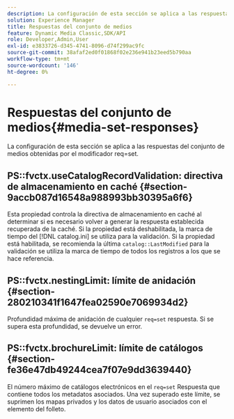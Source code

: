 ```yaml
---
description: La configuración de esta sección se aplica a las respuestas del conjunto de medios obtenidas por el modificador req=set.
solution: Experience Manager
title: Respuestas del conjunto de medios
feature: Dynamic Media Classic,SDK/API
role: Developer,Admin,User
exl-id: e3833726-d345-4741-8096-d74f299ac9fc
source-git-commit: 38afaf2ed0f01868f02e236e941b23eed5b790aa
workflow-type: tm+mt
source-wordcount: '146'
ht-degree: 0%

---
```


# Respuestas del conjunto de medios{#media-set-responses}

La configuración de esta sección se aplica a las respuestas del conjunto de medios obtenidas por el modificador req=set.

## PS::fvctx.useCatalogRecordValidation: directiva de almacenamiento en caché {#section-9accb087d16548a988993bb30395a6f6}

Esta propiedad controla la directiva de almacenamiento en caché al determinar si es necesario volver a generar la respuesta establecida recuperada de la caché. Si la propiedad está deshabilitada, la marca de tiempo del [!DNL catalog.ini] se utiliza para la validación. Si la propiedad está habilitada, se recomienda la última `catalog::LastModified` para la validación se utiliza la marca de tiempo de todos los registros a los que se hace referencia.

## PS::fvctx.nestingLimit: límite de anidación {#section-280210341f1647fea02590e7069934d2}

Profundidad máxima de anidación de cualquier `req=set` respuesta. Si se supera esta profundidad, se devuelve un error.

## PS::fvctx.brochureLimit: límite de catálogos {#section-fe36e47db49244cea7f07e9dd3639440}

El número máximo de catálogos electrónicos en el `req=set` Respuesta que contiene todos los metadatos asociados. Una vez superado este límite, se suprimen los mapas privados y los datos de usuario asociados con el elemento del folleto.
